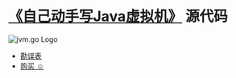 # [《自己动手写Java虚拟机》][jd] 源代码

![jvm.go Logo][logo]

* [勘误表](v1/errata.md)
* [购买 ☺][jd]

[logo]: https://raw.githubusercontent.com/zxh0/jvmgo-book/master/v1/gophers/cover.png
[jd]: https://item.jd.com/11935272.html
